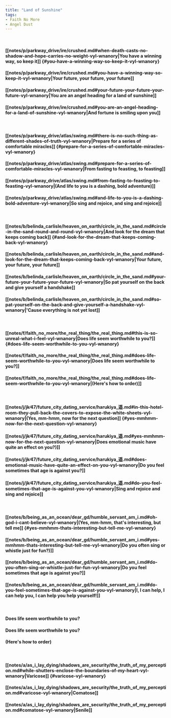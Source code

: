 ```yaml
---
title: "Land of Sunshine"
tags:
- Faith No More
- Angel Dust
---
```

&nbsp;
#### [[notes/p/parkway_drive/ire/crushed.md#when-death-casts-no-shadow-and-hope-carries-no-weight-vyl-wnanory|You have a winning way, so keep it]] {#you-have-a-winning-way-so-keep-it-vyl-wnanory}
#### [[notes/p/parkway_drive/ire/crushed.md#you-have-a-winning-way-so-keep-it-vyl-wnanory|Your future, your future, your future]]
#### [[notes/p/parkway_drive/ire/crushed.md#your-future-your-future-your-future-vyl-wnanory|You are an angel heading for a land of sunshine]]
#### [[notes/p/parkway_drive/ire/crushed.md#you-are-an-angel-heading-for-a-land-of-sunshine-vyl-wnanory|And fortune is smiling upon you]]
&nbsp;
#### [[notes/p/parkway_drive/atlas/swing.md#there-is-no-such-thing-as-different-shades-of-truth-vyl-wnanory|Prepare for a series of comfortable miracles]] {#prepare-for-a-series-of-comfortable-miracles-vyl-wnanory}
#### [[notes/p/parkway_drive/atlas/swing.md#prepare-for-a-series-of-comfortable-miracles-vyl-wnanory|From fasting to feasting, to feasting]]
#### [[notes/p/parkway_drive/atlas/swing.md#from-fasting-to-feasting-to-feasting-vyl-wnanory|(And life to you is a dashing, bold adventure)]]
#### [[notes/p/parkway_drive/atlas/swing.md#and-life-to-you-is-a-dashing-bold-adventure-vyl-wnanory|So sing and rejoice, and sing and rejoice]]
&nbsp;
#### [[notes/b/belinda_carlisle/heaven_on_earth/circle_in_the_sand.md#circle-in-the-sand-round-and-round-vyl-wnanory|And look for the dream that keeps coming back]] {#and-look-for-the-dream-that-keeps-coming-back-vyl-wnanory}
#### [[notes/b/belinda_carlisle/heaven_on_earth/circle_in_the_sand.md#and-look-for-the-dream-that-keeps-coming-back-vyl-wnanory|Your future, your future, your future]]
#### [[notes/b/belinda_carlisle/heaven_on_earth/circle_in_the_sand.md#your-future-your-future-your-future-vyl-wnanory|So pat yourself on the back and give yourself a handshake]]
#### [[notes/b/belinda_carlisle/heaven_on_earth/circle_in_the_sand.md#so-pat-yourself-on-the-back-and-give-yourself-a-handshake-vyl-wnanory|'Cause everything is not yet lost]]
&nbsp;
#### [[notes/f/faith_no_more/the_real_thing/the_real_thing.md#this-is-so-unreal-what-i-feel-vyl-wnanory|Does life seem worthwhile to you?]] {#does-life-seem-worthwhile-to-you-vyl-wnanory}
#### [[notes/f/faith_no_more/the_real_thing/the_real_thing.md#does-life-seem-worthwhile-to-you-vyl-wnanory|Does life seem worthwhile to you?]]
#### [[notes/f/faith_no_more/the_real_thing/the_real_thing.md#does-life-seem-worthwhile-to-you-vyl-wnanory|(Here's how to order)]]
&nbsp;
#### [[notes/j/jk∕47/future_city_dating_service/harukiya_遥.md#in-this-hotel-room-they-pull-back-the-covers-to-expose-the-white-sheets-vyl-wnanory|(Yes, mm-hmm, now for the next question]] {#yes-mmhmm-now-for-the-next-question-vyl-wnanory}
#### [[notes/j/jk∕47/future_city_dating_service/harukiya_遥.md#yes-mmhmm-now-for-the-next-question-vyl-wnanory|Does emotional music have quite an effect on you?)]]
#### [[notes/j/jk∕47/future_city_dating_service/harukiya_遥.md#does-emotional-music-have-quite-an-effect-on-you-vyl-wnanory|Do you feel sometimes that age is against you?]]
#### [[notes/j/jk∕47/future_city_dating_service/harukiya_遥.md#do-you-feel-sometimes-that-age-is-against-you-vyl-wnanory|Sing and rejoice and sing and rejoice]]
&nbsp;
#### [[notes/b/being_as_an_ocean/dear_gd/humble_servant_am_i.md#oh-god-i-cant-believe-vyl-wnanory|(Yes, mm-hmm, that's interesting, but tell me]] {#yes-mmhmm-thats-interesting-but-tell-me-vyl-wnanory}
#### [[notes/b/being_as_an_ocean/dear_gd/humble_servant_am_i.md#yes-mmhmm-thats-interesting-but-tell-me-vyl-wnanory|Do you often sing or whistle just for fun?)]]
#### [[notes/b/being_as_an_ocean/dear_gd/humble_servant_am_i.md#do-you-often-sing-or-whistle-just-for-fun-vyl-wnanory|Do you feel sometimes that age is against you?]]
#### [[notes/b/being_as_an_ocean/dear_gd/humble_servant_am_i.md#do-you-feel-sometimes-that-age-is-against-you-vyl-wnanory|I, I can help, I can help you, I can help you help yourself!]]
&nbsp;
#### Does life seem worthwhile to you?
#### Does life seem worthwhile to you?
#### (Here's how to order)
&nbsp;
#### [[notes/a/as_i_lay_dying/shadows_are_security/the_truth_of_my_perception.md#while-shutters-enclose-the-boundaries-of-my-heart-vyl-wnanory|Varicose]] {#varicose-vyl-wnanory}
#### [[notes/a/as_i_lay_dying/shadows_are_security/the_truth_of_my_perception.md#varicose-vyl-wnanory|Comatose]]
#### [[notes/a/as_i_lay_dying/shadows_are_security/the_truth_of_my_perception.md#comatose-vyl-wnanory|Senile]]
